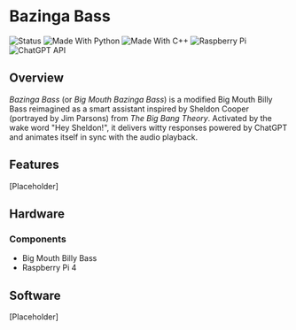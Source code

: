 # **Bazinga Bass**  
![Status](https://img.shields.io/badge/status-Ongoing-yellow) ![Made With Python](https://img.shields.io/badge/Made%20with-Python-blue?logo=python&logoColor=white) ![Made With C++](https://img.shields.io/badge/Made%20with-C%2B%2B-lightgrey?logo=cplusplus) ![Raspberry Pi](https://img.shields.io/badge/Hardware-Raspberry%20Pi-red?logo=raspberrypi) ![ChatGPT API](https://img.shields.io/badge/Powered%20By-ChatGPT-ff69b4?logo=openai)

## **Overview**  
_Bazinga Bass_ (or _Big Mouth Bazinga Bass_) is a modified Big Mouth Billy Bass reimagined as a smart assistant inspired by Sheldon Cooper (portrayed by Jim Parsons) from *The Big Bang Theory*. Activated by the wake word "Hey Sheldon!", it delivers witty responses powered by ChatGPT and animates itself in sync with the audio playback.

## **Features**  
[Placeholder]

## **Hardware**  
### Components
- Big Mouth Billy Bass  
- Raspberry Pi 4  

## **Software**  
[Placeholder]
